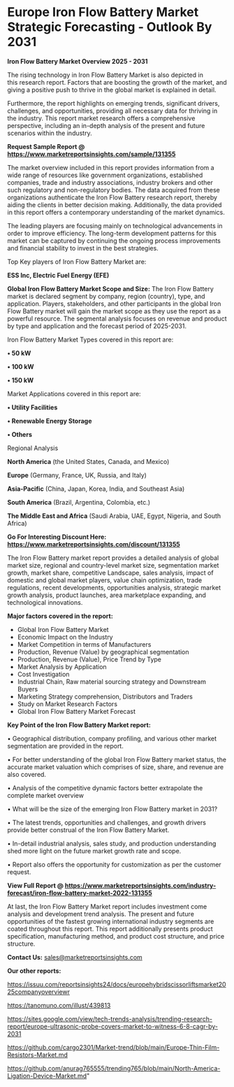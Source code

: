  # Europe Iron Flow Battery Market Strategic Forecasting - Outlook By 2031

<Strong> Iron Flow Battery Market Overview 2025 - 2031</strong>

The rising technology in Iron Flow Battery Market is also depicted in this research report. Factors that are boosting the growth of the market, and giving a positive push to thrive in the global market is explained in detail.

Furthermore, the report highlights on emerging trends, significant drivers, challenges, and opportunities, providing all necessary data for thriving in the industry. This report market research offers a comprehensive perspective, including an in-depth analysis of the present and future scenarios within the industry.

<strong>Request Sample Report @ <a href=https://www.marketreportsinsights.com/sample/131355>https://www.marketreportsinsights.com/sample/131355</a></strong>

The market overview included in this report provides information from a wide range of resources like government organizations, established companies, trade and industry associations, industry brokers and other such regulatory and non-regulatory bodies. The data acquired from these organizations authenticate the Iron Flow Battery research report, thereby aiding the clients in better decision making. Additionally, the data provided in this report offers a contemporary understanding of the market dynamics.

The leading players are focusing mainly on technological advancements in order to improve efficiency. The long-term development patterns for this market can be captured by continuing the ongoing process improvements and financial stability to invest in the best strategies.

Top Key players of Iron Flow Battery Market are:

<strong>ESS Inc, Electric Fuel Energy (EFE)</strong>

<strong><b>Global Iron Flow Battery Market Scope and Size:</b></strong>
The Iron Flow Battery market is declared segment by company, region (country), type, and application. Players, stakeholders, and other participants in the global Iron Flow Battery market will gain the market scope as they use the report as a powerful resource. The segmental analysis focuses on revenue and product by type and application and the forecast period of 2025-2031.

Iron Flow Battery Market Types covered in this report are:

<strong>• 50 kW

• 100 kW

• 150 kW</strong>

Market Applications covered in this report are:

<strong>• Utility Facilities

• Renewable Energy Storage

• Others</strong> 

Regional Analysis

<strong>North America</strong> (the United States, Canada, and Mexico)

<strong>Europe</strong> (Germany, France, UK, Russia, and Italy)

<strong>Asia-Pacific</strong> (China, Japan, Korea, India, and Southeast Asia)

<strong>South America</strong> (Brazil, Argentina, Colombia, etc.)

<strong>The Middle East and Africa</strong> (Saudi Arabia, UAE, Egypt, Nigeria, and South Africa)

<strong>Go For Interesting Discount Here: <a href=https://www.marketreportsinsights.com/discount/131355>https://www.marketreportsinsights.com/discount/131355</a></strong>

The Iron Flow Battery market report provides a detailed analysis of global market size, regional and country-level market size, segmentation market growth, market share, competitive Landscape, sales analysis, impact of domestic and global market players, value chain optimization, trade regulations, recent developments, opportunities analysis, strategic market growth analysis, product launches, area marketplace expanding, and technological innovations.

<strong><b>Major factors covered in the report:</b></strong>
<ul>
  <li>Global Iron Flow Battery Market </li>
  <li>Economic Impact on the Industry</li>
  <li>Market Competition in terms of Manufacturers</li>
  <li>Production, Revenue (Value) by geographical segmentation</li>
  <li>Production, Revenue (Value), Price Trend by Type</li>
  <li>Market Analysis by Application</li>
  <li>Cost Investigation</li>
  <li>Industrial Chain, Raw material sourcing strategy and Downstream Buyers</li>
  <li>Marketing Strategy comprehension, Distributors and Traders</li>
  <li>Study on Market Research Factors</li>
  <li>Global Iron Flow Battery Market Forecast</li>
</ul>

<strong><b>Key Point of the Iron Flow Battery Market report:</b></strong>

• Geographical distribution, company profiling, and various other market segmentation are provided in the report.

• For better understanding of the global Iron Flow Battery market status, the accurate market valuation which comprises of size, share, and revenue are also covered.

• Analysis of the competitive dynamic factors better extrapolate the complete market overview

• What will be the size of the emerging Iron Flow Battery market in 2031?

• The latest trends, opportunities and challenges, and growth drivers provide better construal of the Iron Flow Battery Market.

• In-detail industrial analysis, sales study, and production understanding shed more light on the future market growth rate and scope.

• Report also offers the opportunity for customization as per the customer request.

<strong><b>View Full Report @ <a href=https://www.marketreportsinsights.com/industry-forecast/iron-flow-battery-market-2022-131355>https://www.marketreportsinsights.com/industry-forecast/iron-flow-battery-market-2022-131355</a></b></strong>


At last, the Iron Flow Battery Market report includes investment come analysis and development trend analysis. The present and future opportunities of the fastest growing international industry segments are coated throughout this report. This report additionally presents product specification, manufacturing method, and product cost structure, and price structure.

<strong>Contact Us:</strong>
sales@marketreportsinsights.com

<strong>Our other reports:</strong>

<a href=https://issuu.com/reportsinsights24/docs/europehybridscissorliftsmarket2025companyoverviewr>https://issuu.com/reportsinsights24/docs/europehybridscissorliftsmarket2025companyoverviewr</a>

<a href=https://tanomuno.com/illust/439813>https://tanomuno.com/illust/439813</a>

<a href=https://sites.google.com/view/tech-trends-analysis/trending-research-report/europe-ultrasonic-probe-covers-market-to-witness-6-8-cagr-by-2031>https://sites.google.com/view/tech-trends-analysis/trending-research-report/europe-ultrasonic-probe-covers-market-to-witness-6-8-cagr-by-2031</a>

<a href=https://github.com/cargo2301/Market-trend/blob/main/Europe-Thin-Film-Resistors-Market.md>https://github.com/cargo2301/Market-trend/blob/main/Europe-Thin-Film-Resistors-Market.md</a>

<a href=https://github.com/anurag765555/trending765/blob/main/North-America-Ligation-Device-Market.md>https://github.com/anurag765555/trending765/blob/main/North-America-Ligation-Device-Market.md</a>"
